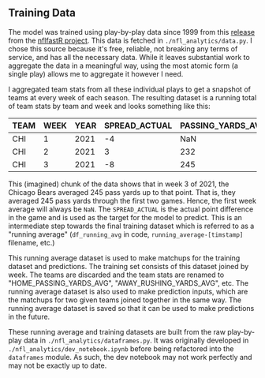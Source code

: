 ## Training Data

The model was trained using play-by-play data since 1999 from this [release](https://github.com/nflverse/nflverse-data/releases/tag/pbp) from the [nflfastR project](https://github.com/nflverse/nflfastR). This data is fetched in `./nfl_analytics/data.py`. I chose this source because it's free, reliable, not breaking any terms of service, and has all the necessary data. While it leaves substantial work to aggregate the data in a meaningful way, using the most atomic form (a single play) allows me to aggregate it however I need.

I aggregated team stats from all these individual plays to get a snapshot of teams at every week of each season. The resulting dataset is a running total of team stats by team and week and looks something like this:

| TEAM | WEEK | YEAR | SPREAD_ACTUAL | PASSING_YARDS_AVG | RUSHING_YARDS_AVG | PASSING_YARDS_ALLOWED_AVG | RUSHING_YARDS_ALLOWED_AVG |
| ---- | ---- | ---- | ------------- | ----------------- | ----------------- | ------------------------- | ------------------------- |
| CHI  | 1    | 2021 | -4            | NaN               | NaN               | NaN                       | NaN                       |
| CHI  | 2    | 2021 | 3             | 232               | 120               | 300                       | 95                        |
| CHI  | 3    | 2021 | -8            | 245               | 136               | 278                       | 102                       |

This (imagined) chunk of the data shows that in week 3 of 2021, the Chicago Bears averaged 245 pass yards up to that point. That is, they averaged 245 pass yards through the first two games. Hence, the first week average will always be `NaN`. The `SPREAD_ACTUAL` is the actual point difference in the game and is used as the target for the model to predict. This is an intermediate step towards the final training dataset which is referred to as a "running average" (`df_running_avg` in code, `running_average-[timstamp]` filename, etc.)

This running average dataset is used to make matchups for the training dataset and predictions. The training set consists of this dataset joined by week. The teams are discarded and the team stats are renamed to "HOME_PASSING_YARDS_AVG", "AWAY_RUSHING_YARDS_AVG", etc. The running average dataset is also used to make prediction inputs, which are the matchups for two given teams joined together in the same way. The running average dataset is saved so that it can be used to make predictions in the future.

These running average and training datasets are built from the raw play-by-play data in `./nfl_analytics/dataframes.py`. It was originally developed in `./nfl_analytics/dev_notebook.ipynb` before being refactored into the `dataframes` module. As such, the dev notebook may not work perfectly and may not be exactly up to date.
